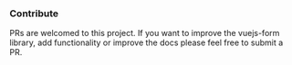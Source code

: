 ### Contribute

PRs are welcomed to this project. 
If you want to improve the vuejs-form library, add 
functionality or improve the docs please feel free to submit a PR.